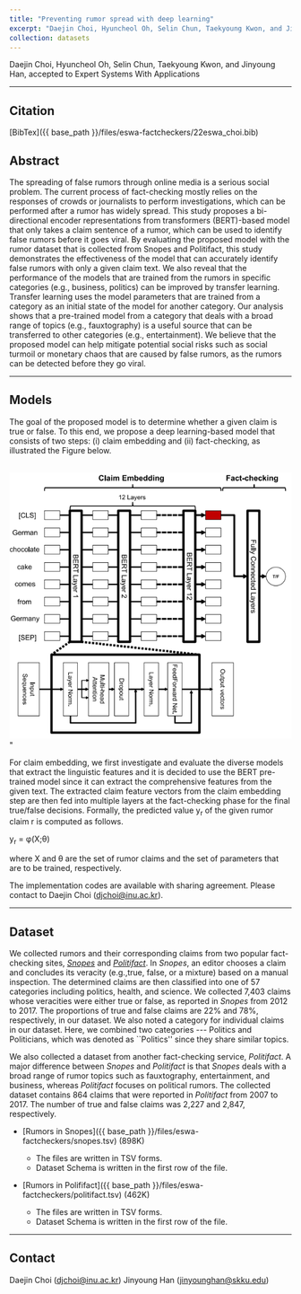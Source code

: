```yaml
---
title: "Preventing rumor spread with deep learning"
excerpt: "Daejin Choi, Hyuncheol Oh, Selin Chun, Taekyoung Kwon, and Jinyoung Han"
collection: datasets
---
```


Daejin Choi, Hyuncheol Oh, Selin Chun, Taekyoung Kwon, and Jinyoung Han,
accepted to Expert Systems With Applications

-----
## Citation
[BibTex]({{ base_path }}/files/eswa-factcheckers/22eswa_choi.bib)

## Abstract
The spreading of false rumors through online media is a serious social problem.
The current process of fact-checking mostly relies on the responses of crowds or
journalists to perform investigations, which can be performed after a rumor has
widely spread. This study proposes a bi-directional encoder representations from
transformers (BERT)-based model that only takes a claim sentence of a rumor,
which can be used to identify false rumors before it goes viral. By evaluating
the proposed model with the rumor dataset that is collected from Snopes and
Politifact, this study demonstrates the effectiveness of the model that can
accurately identify false rumors with only a given claim text. We also reveal
that the performance of the models that are trained from the rumors in specific
categories (e.g., business, politics) can be improved by transfer learning.
Transfer learning uses the model parameters that are trained from a category as
an initial state of the model for another category. Our analysis shows that a
pre-trained model from a category that deals with a broad range of topics (e.g.,
fauxtography) is a useful source that can be transferred to other categories
(e.g., entertainment). We believe that the proposed model can help mitigate
potential social risks such as social turmoil or monetary chaos that are caused
by false rumors, as the rumors can be detected before they go viral.

-----
## Models

The goal of the proposed model is to determine whether a given claim is true or
false. To this end, we propose a deep learning-based model that consists of two
steps: (i) claim embedding and (ii) fact-checking, as illustrated the Figure
below.

<br/><img src='/files/eswa-factcheckers/models.png'>"

For claim embedding, we first investigate and evaluate the diverse models that
extract the linguistic features and it is decided to use the BERT pre-trained
model since it can extract the comprehensive features from the given
text. The extracted claim feature
vectors from the claim embedding step are then fed into multiple layers at the
fact-checking phase for the final true/false decisions. Formally, the predicted
value y<sub>r</sub> of the given rumor claim r is computed as follows.

y<sub>r</sub> = &phi;(X;&theta;)

where X and &theta; are the set of rumor claims and the set of parameters
that are to be trained, respectively.

The implementation codes are available with sharing agreement. Please contact to
Daejin Choi (djchoi@inu.ac.kr).


-----
## Dataset


We collected rumors and their corresponding claims from two popular
fact-checking sites, [*Snopes*](http://snopes.com) and
[*Politifact*](http://politifact.com). In *Snopes*, an editor chooses a claim and
concludes its veracity (e.g.,true, false, or a mixture) based on a manual
inspection. The determined claims are then classified into one of 57 categories
including politics, health, and science. We collected 7,403 claims whose
veracities were either true or false, as reported in *Snopes* from 2012
to 2017. The proportions of true and false claims are 22% and 78%,
respectively, in our dataset. We also noted a category for individual claims in
our dataset. Here, we combined two categories --- Politics and
Politicians, which was denoted as ``Politics'' since they share similar topics.

We also collected a dataset from another fact-checking service,
*Politifact*. A major difference between *Snopes* and
*Politifact* is that *Snopes* deals with a broad range of rumor
topics such as fauxtography, entertainment, and business, whereas
*Politifact* focuses on political rumors. The collected dataset contains
864 claims that were reported in *Politifact* from 2007 to 2017. The
number of true and false claims was 2,227 and 2,847, respectively.

* [Rumors in Snopes]({{ base_path }}/files/eswa-factcheckers/snopes.tsv) (898K)
  * The files are written in TSV forms.
  * Dataset Schema is written in the first row of the file.

* [Rumors in Polififact]({{ base_path }}/files/eswa-factcheckers/politifact.tsv) (462K)
  * The files are written in TSV forms.
  * Dataset Schema is written in the first row of the file.


-----
## Contact
Daejin Choi (djchoi@inu.ac.kr)
Jinyoung Han (jinyounghan@skku.edu)

